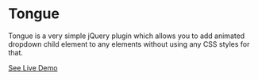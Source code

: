 Tongue
======

Tongue is a very simple jQuery plugin which allows you to add animated dropdown child element to any elements without using any CSS styles for that.

[See Live Demo](http://usmanhalalit.github.com/tongue "")
